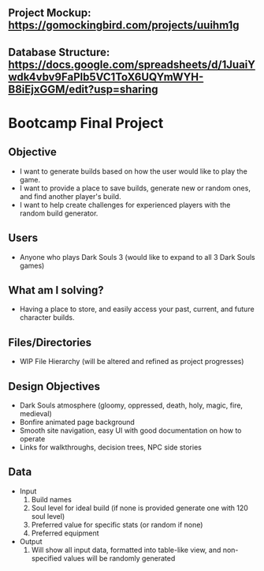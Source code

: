 ## Project Mockup: https://gomockingbird.com/projects/uuihm1g
## Database Structure: https://docs.google.com/spreadsheets/d/1JuaiYwdk4vbv9FaPlb5VC1ToX6UQYmWYH-B8iEjxGGM/edit?usp=sharing


# Bootcamp Final Project

<!--Dark Souls Build Generator-->

## Objective
- I want to generate builds based on how the user would like to play the game.
- I want to provide a place to save builds, generate new or random ones, and find another player's build.
- I want to help create challenges for experienced players with the random build generator.


## Users
- Anyone who plays Dark Souls 3 (would like to expand to all 3 Dark Souls games)


## What am I solving?
- Having a place to store, and easily access your past, current, and future character builds.


## Files/Directories
- WIP File Hierarchy (will be altered and refined as project progresses)


## Design Objectives
- Dark Souls atmosphere (gloomy, oppressed, death, holy, magic, fire, medieval)
- Bonfire animated page background
- Smooth site navigation, easy UI with good documentation on how to operate
- Links for walkthroughs, decision trees, NPC side stories

## Data
- Input
  1. Build names
  2. Soul level for ideal build (if none is provided generate one with 120 soul level)
  3. Preferred value for specific stats (or random if none)
  4. Preferred equipment
- Output
  1. Will show all input data, formatted into table-like view, and non-specified values will be randomly generated
